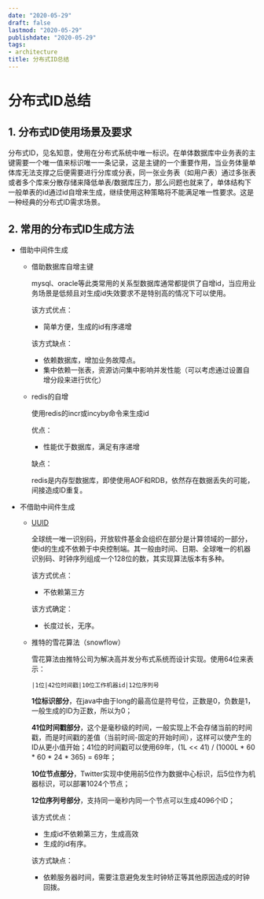 ```yaml
---
date: "2020-05-29"
draft: false
lastmod: "2020-05-29"
publishdate: "2020-05-29"
tags:
- architecture
title: 分布式ID总结
---
```


# 分布式ID总结

## 1. 分布式ID使用场景及要求

分布式ID，见名知意，使用在分布式系统中唯一标识。在单体数据库中业务表的主键需要一个唯一值来标识唯一一条记录，这是主键的一个重要作用，当业务体量单体库无法支撑之后便需要进行分库或分表，同一张业务表（如用户表）通过多张表或者多个库来分散存储来降低单表/数据库压力，那么问题也就来了，单体结构下一般单表的id通过id自增来生成，继续使用这种策略将不能满足唯一性要求。这是一种经典的分布式ID需求场景。



## 2. 常用的分布式ID生成方法

* 借助中间件生成

  * 借助数据库自增主键

    mysql、oracle等此类常用的关系型数据库通常都提供了自增id，当应用业务场景是低频且对生成id失效要求不是特别高的情况下可以使用。

    该方式优点：

    * 简单方便，生成的id有序递增

    该方式缺点：

    * 依赖数据库，增加业务故障点。
    * 集中依赖一张表，资源访问集中影响并发性能（可以考虑通过设置自增分段来进行优化）

  * redis的自增

    使用redis的incr或incyby命令来生成id

    优点：

    * 性能优于数据库，满足有序递增

    缺点：

    ​	redis是内存型数据库，即使使用AOF和RDB，依然存在数据丢失的可能，间接造成ID重复。

* 不借助中间件生成

  * [UUID](https://baike.baidu.com/item/UUID/5921266?fr=aladdin)

    全球统一唯一识别码，开放软件基金会组织在部分是计算领域的一部分，使id的生成不依赖于中央控制端。其一般由时间、日期、全球唯一的机器识别码、时钟序列组成一个128位的数，其实现算法版本有多种。

    该方式优点：

    * 不依赖第三方

    该方式确定：

    * 长度过长，无序。

  * 推特的雪花算法（snowflow）

    雪花算法由推特公司为解决高并发分布式系统而设计实现。使用64位来表示：

    ```
    |1位|42位时间戳|10位工作机器id|12位序列号	
    ```

    **1位标识部分**，在java中由于long的最高位是符号位，正数是0，负数是1，一般生成的ID为正数，所以为0；

    **41位时间戳部分**，这个是毫秒级的时间，一般实现上不会存储当前的时间戳，而是时间戳的差值（当前时间-固定的开始时间），这样可以使产生的ID从更小值开始；41位的时间戳可以使用69年，(1L << 41) / (1000L * 60 * 60 * 24 * 365) = 69年；

    **10位节点部分**，Twitter实现中使用前5位作为数据中心标识，后5位作为机器标识，可以部署1024个节点；

    **12位序列号部分**，支持同一毫秒内同一个节点可以生成4096个ID；

    该方式优点：

    * 生成id不依赖第三方，生成高效
    * 生成的id有序。

    该方式缺点：

    * 依赖服务器时间，需要注意避免发生时钟矫正等其他原因造成的时钟回拨。





